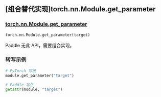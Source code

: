 ## [组合替代实现]torch.nn.Module.get_parameter

### [torch.nn.Module.get_parameter](https://pytorch.org/docs/stable/generated/torch.nn.Module.html#torch.nn.Module.get_parameter)

```python
torch.nn.Module.get_parameter(target)
```

Paddle 无此 API，需要组合实现。

### 转写示例

```python
# PyTorch 写法
module.get_parameter("target")

# Paddle 写法
getattr(module, "target")
```
